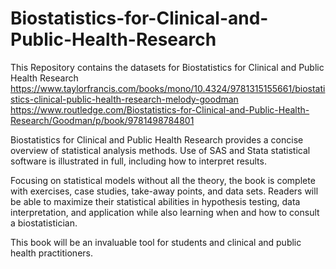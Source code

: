 # Biostatistics-for-Clinical-and-Public-Health-Research

This Repository contains the datasets for Biostatistics for Clinical and Public Health Research
https://www.taylorfrancis.com/books/mono/10.4324/9781315155661/biostatistics-clinical-public-health-research-melody-goodman
https://www.routledge.com/Biostatistics-for-Clinical-and-Public-Health-Research/Goodman/p/book/9781498784801

Biostatistics for Clinical and Public Health Research provides a concise overview of statistical analysis methods. Use of SAS and Stata statistical software is illustrated in full, including how to interpret results.

Focusing on statistical models without all the theory, the book is complete with exercises, case studies, take-away points, and data sets. Readers will be able to maximize their statistical abilities in hypothesis testing, data interpretation, and application while also learning when and how to consult a biostatistician.

This book will be an invaluable tool for students and clinical and public health practitioners.
